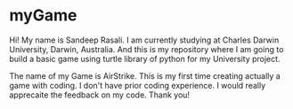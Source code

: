 # myGame


Hi! My name is Sandeep Rasali. I am currently studying at Charles Darwin University, Darwin, Australia. And this is my repository where I am going to build a basic game using turtle library of python for my University project.

The name of my Game is AirStrike. This is my first time creating actually a game with coding. I don't have prior coding experience. 
I would really apprecaite the feedback on my code. 
Thank you!
